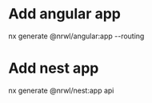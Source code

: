 # Add angular app

nx generate @nrwl/angular:app <app-name> --routing

# Add nest app

nx generate @nrwl/nest:app api
